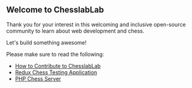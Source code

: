 ## Welcome to ChesslabLab

Thank you for your interest in this welcoming and inclusive open-source community to learn about web development and chess.

Let's build something awesome!

Please make sure to read the following:

- [How to Contribute to ChesslabLab](https://medium.com/geekculture/how-to-contribute-to-chesslab-cca73fefaf70)
- [Redux Chess Testing Application](https://github.com/chesslablab/testing-redux-chess)
- [PHP Chess Server](https://github.com/chesslablab/chess-server)

